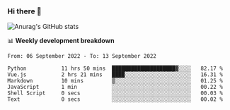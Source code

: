 ### Hi there 👋
![Anurag's GitHub stats](https://github-readme-stats.vercel.app/api?username=jami1024&show_icons=true&theme=radical)

📊 **Weekly development breakdown**
<!--START_SECTION:waka-->

```text
From: 06 September 2022 - To: 13 September 2022

Python           11 hrs 50 mins  ████████████████████▓░░░░   82.17 %
Vue.js           2 hrs 21 mins   ████░░░░░░░░░░░░░░░░░░░░░   16.31 %
Markdown         10 mins         ▒░░░░░░░░░░░░░░░░░░░░░░░░   01.25 %
JavaScript       1 min           ░░░░░░░░░░░░░░░░░░░░░░░░░   00.22 %
Shell Script     0 secs          ░░░░░░░░░░░░░░░░░░░░░░░░░   00.03 %
Text             0 secs          ░░░░░░░░░░░░░░░░░░░░░░░░░   00.02 %
```

<!--END_SECTION:waka-->
<!--
**jami1024/jami1024** is a ✨ _special_ ✨ repository because its `README.md` (this file) appears on your GitHub profile.

Here are some ideas to get you started:

- 🔭 I’m currently working on ...
- 🌱 I’m currently learning ...
- 👯 I’m looking to collaborate on ...
- 🤔 I’m looking for help with ...
- 💬 Ask me about ...
- 📫 How to reach me: ...
- 😄 Pronouns: ...
- ⚡ Fun fact: ...
-->
